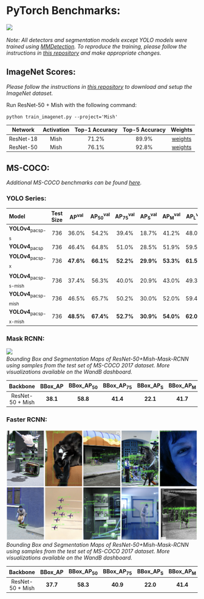 # PyTorch Benchmarks:

<p align="left">
    <a href="https://wandb.ai/diganta/Mish" alt="Dashboard">
        <img src="https://img.shields.io/badge/WandB-Dashboard-gold.svg" /></a>
</p>

*Note: All detectors and segmentation models except YOLO models were trained using [MMDetection](https://github.com/open-mmlab/mmdetection). To reproduce the training, please follow the instructions in [this repository](https://github.com/digantamisra98/Reproducibilty-Challenge-ECANET) and make appropriate changes.*

## ImageNet Scores:

*Please follow the instructions in [this repository](https://github.com/LandskapeAI/imagenet) to download and setup the ImageNet dataset.*

Run ResNet-50 + Mish with the following command:
```
python train_imagenet.py --project='Mish'
```
|Network|Activation|Top-1 Accuracy|Top-5 Accuracy|Weights|
|:---:|:---:|:---:|:---:|:---:|
|ResNet-18|Mish|71.2%|89.9%|[weights](https://drive.google.com/file/d/1abh59CTIMI1IWbMCv00lwEhTsz_nL9he/view?usp=sharing)|
|ResNet-50|Mish|76.1%|92.8%|[weights](https://drive.google.com/file/d/1PURz224P00GLAyXM4-EYwBJHq4U_qLp0/view?usp=sharing)|

## MS-COCO:

*Additional MS-COCO benchmarks can be found [here](https://github.com/WongKinYiu/PyTorch_YOLOv4#pretrained-models--comparison).*

### YOLO Series:

| Model | Test Size | AP<sup>val</sup> | AP<sub>50</sub><sup>val</sup> | AP<sub>75</sub><sup>val</sup> | AP<sub>S</sub><sup>val</sup> | AP<sub>M</sub><sup>val</sup> | AP<sub>L</sub><sup>val</sup> | cfg | weights |
| :-- | :-: | :-: | :-: | :-: | :-: | :-: | :-: | :-: | :-: | 
| **YOLOv4**<sub>pacsp-s</sub> | 736 | 36.0% | 54.2% | 39.4% | 18.7% | 41.2% | 48.0% | [cfg](https://github.com/WongKinYiu/PyTorch_YOLOv4/blob/master/cfg/yolov4-pacsp-s.cfg) | [weights](https://drive.google.com/file/d/1saE6CEvNDPA_Xv34RdxYT4BbCtozuTta/view?usp=sharing) |
| **YOLOv4**<sub>pacsp</sub> | 736 | 46.4% | 64.8% | 51.0% | 28.5% | 51.9% | 59.5% | [cfg](https://github.com/WongKinYiu/PyTorch_YOLOv4/blob/master/cfg/yolov4-pacsp.cfg) | [weights](https://drive.google.com/file/d/1SPCjPnMgA8jlfIGsAnFsMPdJU8dJeo7E/view?usp=sharing) |
| **YOLOv4**<sub>pacsp-x</sub> | 736 | **47.6%** | **66.1%** | **52.2%** | **29.9%** | **53.3%** | **61.5%** | [cfg](https://github.com/WongKinYiu/PyTorch_YOLOv4/blob/master/cfg/yolov4-pacsp-x.cfg) | [weights](https://drive.google.com/file/d/1MtwO5tvXvvyloc12-wZ2lMBzGKd9hsof/view?usp=sharing) |
|  |  |  |  |  |  |  |
| **YOLOv4**<sub>pacsp-s-mish</sub> | 736 | 37.4% | 56.3% | 40.0% | 20.9% | 43.0% | 49.3% | [cfg](https://github.com/WongKinYiu/PyTorch_YOLOv4/blob/master/cfg/yolov4-pacsp-s-mish.cfg) | [weights](https://drive.google.com/file/d/1Gmy2Q6af1DQ5CAb6415cVFkIgtOIt9xs/view?usp=sharing) |
| **YOLOv4**<sub>pacsp-mish</sub> | 736 | 46.5% | 65.7% | 50.2% | 30.0% | 52.0% | 59.4% | [cfg](https://github.com/WongKinYiu/PyTorch_YOLOv4/blob/master/cfg/yolov4-pacsp-mish.cfg) | [weights](https://drive.google.com/file/d/10pw28weUtOceEexRQQrdpOjxBb79sk3u/view?usp=sharing) |
| **YOLOv4**<sub>pacsp-x-mish</sub> | 736 | **48.5%** | **67.4%** | **52.7%** | **30.9%** | **54.0%** | **62.0%** | [cfg](https://github.com/WongKinYiu/PyTorch_YOLOv4/blob/master/cfg/yolov4-pacsp-x-mish.cfg) | [weights](https://drive.google.com/file/d/1GsLaQLfl54Qt2C07mya00S0_FTpcXBdy/view?usp=sharing) |

### Mask RCNN:

<p align="left">
    <img width="1000" src="figures/mrcnn50.png">
    </br>
    <em>Bounding Box and Segmentation Maps of ResNet-50+Mish-Mask-RCNN using samples from the test set of MS-COCO 2017 dataset. More visualizations available on the WandB dashboard.</em>
</p>

|Backbone|BBox_AP|BBox_AP<sub>50</sub>|BBox_AP<sub>75</sub>|BBox_AP<sub>S</sub>|BBox_AP<sub>M</sub>|BBox_AP<sub>L</sub>|Segm_AP|Segm_AP<sub>50</sub>|Segm_AP<sub>75</sub>|Segm_AP<sub>S</sub>|Segm_AP<sub>M</sub>|Segm_AP<sub>L</sub>|Weights|Logs|
|:---:|:---:|:---:|:---:|:---:|:---:|:---:|:---:|:---:|:---:|:---:|:---:|:---:|:---:|:---:|
|ResNet-50 + Mish|**38.1**|**58.8**|**41.4**|**22.1**|**41.7**|**49.3**|**34.5**|**55.4**|**36.6**|**18.6**|**37.7**|**46.6**|[Google Drive](https://drive.google.com/file/d/1-Bo9obGNDv5k3egba2tnyERb1dpra65J/view?usp=sharing)|[Raw](https://raw.githubusercontent.com/digantamisra98/Mish/master/PyTorch%20Benchmarks/logs/mrcnn_mish50.log)|

### Faster RCNN:

<p align="left">
    <img width="1000" src="figures/frcnn50.png">
    </br>
    <em>Bounding Box and Segmentation Maps of ResNet-50+Mish-Mask-RCNN using samples from the test set of MS-COCO 2017 dataset. More visualizations available on the WandB dashboard.</em>
</p>

|Backbone|BBox_AP|BBox_AP<sub>50</sub>|BBox_AP<sub>75</sub>|BBox_AP<sub>S</sub>|BBox_AP<sub>M</sub>|BBox_AP<sub>L</sub>|Weights|Logs|
|:---:|:---:|:---:|:---:|:---:|:---:|:---:|:---:|:---:|
|ResNet-50 + Mish|**37.7**|**58.3**|**40.9**|**22.0**|**41.4**|**48.6**|[Google Drive](https://drive.google.com/file/d/1eloq9rOAZSvfAIqxMf1izAo5TMyDFWcF/view?usp=sharing)|[Raw](https://raw.githubusercontent.com/digantamisra98/Mish/master/PyTorch%20Benchmarks/logs/frcnn_mish50.log)|
